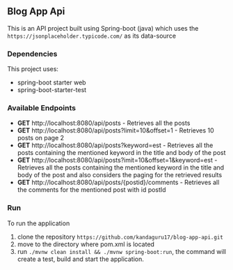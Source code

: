 ## Blog App Api
This is an API project built using Spring-boot (java) which uses the `https://jsonplaceholder.typicode.com/` as its data-source

### Dependencies
This project uses:
- spring-boot starter web
- spring-boot-starter-test

### Available Endpoints
- **GET** http://localhost:8080/api/posts - Retrieves all the posts
- **GET** http://localhost:8080/api/posts?limit=10&offset=1 - Retrieves 10 posts on page 2 
- **GET** http://localhost:8080/api/posts?keyword=est - Retrieves all the posts containing the mentioned keyword in the title and body of the post
- **GET** http://localhost:8080/api/posts?imit=10&offset=1&keyword=est - Retrieves all the posts containing the mentioned keyword in the title and body of the post and also considers the paging for the retrieved results
- **GET** http://localhost:8080/api/posts/{postid}/comments - Retrieves all the comments for the mentioned post with id postId
 

### Run
To run the application
1. clone the repository `https://github.com/kandaguru17/blog-app-api.git`
2. move to the directory where pom.xml is located
3. run `./mvnw clean install && ./mvnw spring-boot:run`, the command will create a test, build and start the application.
